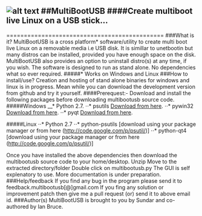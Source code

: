 ![alt text](https://raw.github.com/mbusb/multibootusb/master/tools/multibootusb.png "MultiBootUSB")
##MultiBootUSB
####Create multiboot live Linux on a USB stick...
----------------------------
=============================================
###What is it?
MultiBootUSB is a cross platform* software/utility to create multi boot live Linux on a removable media i.e USB disk.
It is simillar to unetbootin but many distros can be installed, provided you have enough space on the disk.
MultiBootUSB also provides an option to uninstall distro(s) at any time, if you wish. The software is designed to run
as stand alone. No dependencies what so ever required.
#####* Works on Windows and Linux
###How to install/use?
Creation and hosting of stand alone binaries for windows and linux is in progress. 
Mean while you can download the development version from github and try it yourself.
####Prerequest:-
Download and install the following packages before downloading multibootusb source code.
#####Windows
__* Python 2.7.
⋅⋅* psutils [Download from here](http://code.google.com/p/psutil/).
⋅⋅* pywin32 [Download from here](http://sourceforge.net/projects/pywin32/).
⋅⋅* pyqt [Download from here](http://sourceforge.net/projects/pyqt/).

#####Linux
⋅⋅* Python 2.7
⋅⋅* python-psutils [download using your package manager or from here (http://code.google.com/p/psutil/)]
⋅⋅* python-qt4 [download using your package manager or from here (http://code.google.com/p/psutil/)]

Once you have installed the above dependencies then download the multibootusb source code to your home/desktop.
Unzip
Move to the extracted directory/folder
Double click on multibootusb.py
The GUI is self explenatory to use. More documentation is under preparation.
###Help/feedback
If you find any bug in the program please send it to feedback.multibootusb[@]gmail.com
If you fing any solution or improvement patch then give me a pull request (or) send it to above email id.
###Author(s)
MultiBootUSB is brought to you by Sundar and co-authored by Ian Bruce.

